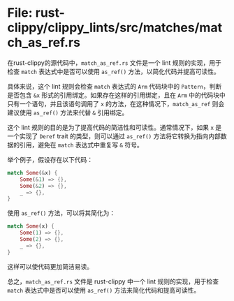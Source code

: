 # File: rust-clippy/clippy_lints/src/matches/match_as_ref.rs

在rust-clippy的源代码中，`match_as_ref.rs` 文件是一个 lint 规则的实现，用于检查 `match` 表达式中是否可以使用 `as_ref()` 方法，以简化代码并提高可读性。

具体来说，这个 lint 规则会检查 `match` 表达式的 `Arm` 代码块中的 `Pattern`，判断是否包含 `&x` 形式的引用绑定。如果存在这样的引用绑定，且在 `Arm` 中的代码块中只有一个语句，并且该语句调用了 `x` 的方法，在这种情况下，`match_as_ref` 则会建议使用 `as_ref()` 方法来代替 `&` 引用绑定。

这个 lint 规则的目的是为了提高代码的简洁性和可读性。通常情况下，如果 `x` 是一个实现了 `Deref` trait 的类型，则可以通过 `as_ref()` 方法将它转换为指向内部数据的引用，避免在 `match` 表达式中重复写 `&` 符号。

举个例子，假设存在以下代码：

```rust
match Some(&x) {
    Some(&1) => {},
    Some(&2) => {},
    _ => {},
}
```

使用 `as_ref()` 方法，可以将其简化为：

```rust
match Some(x) {
    Some(1) => {},
    Some(2) => {},
    _ => {},
}
```

这样可以使代码更加简洁易读。

总之，`match_as_ref.rs` 文件是 rust-clippy 中一个 lint 规则的实现，用于检查 `match` 表达式中是否可以使用 `as_ref()` 方法来简化代码和提高可读性。

